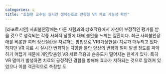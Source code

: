 ```yaml
---
categories: i
title: "조철현 교수팀 실시간 생체신호로 반응형 VR 치료 가능성 확인"
---
```

[라포르시안] 사회불안장애는 다른 사람과의 상호작용에서 자신이 부정적인 평가를 받을 것으로 생각되는 각종 사회적 상황에 대해 불안을 느끼는 질환이다. 최근 사회불안장애를 비롯한 여러 정신질환을 치료하는 방법으로 VR(가상현실) 치료가 대두되고 있다.하지만 VR 치료 시 실시간 변화하는 다양한 불안 양상의 변화와 멀미 발생 정도를 파악하기 어렵기 때문에 개인맞춤형 VR 치료 적용과 순응도가 떨어지는 한계가 있다. 특히 VR 멀미가 발생하면 치료의 긍정적인 경험을 방해해 효과가 저하되는 것으로 알려져 있었으나 이를 객관적으로 측정할 도